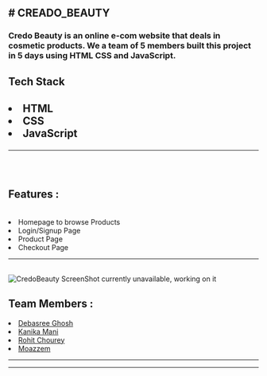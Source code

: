 <h2># CREADO_BEAUTY</h2>
<h3> Credo Beauty is an online e-com website that deals in cosmetic products. We a team of 5 members built this project in 5 days using HTML CSS and JavaScript.</h3>

<h2>Tech Stack<h2/>
  <li>HTML</li>
  <li>CSS</li>
  <li>JavaScript</li>
  <hr><br>
<h2>Features :</h2><br>
  <li>Homepage to browse Products</li>
  <li>Login/Signup Page</li>
  <li>Product Page</li>
  <li>Checkout Page</li>
  <hr><br>
 <img src="" alt="CredoBeauty ScreenShot currently unavailable, working on it"/>
<h2>Team Members :</h2>
  <li><a href="https://github.com/Debasree-3031999">Debasree Ghosh</a></li>
  <li><a href="">Kanika Mani</a></li>
  <li><a href="">Rohit Chourey</a></li>
  <li><a href="">Moazzem</a></li>
 <hr><hr>
